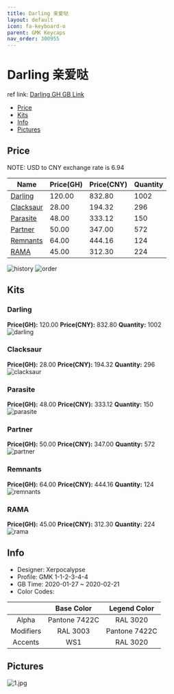 ```yaml
---
title: Darling 亲爱哒
layout: default
icon: fa-keyboard-o
parent: GMK Keycaps
nav_order: 300955
---
```


# Darling 亲爱哒

ref link: [Darling GH GB Link](https://geekhack.org/index.php?topic=104401.0)  
* [Price](#price)  
* [Kits](#kits)  
* [Info](#info)  
* [Pictures](#pictures)  


## Price  
NOTE: USD to CNY exchange rate is 6.94

| Name          | Price(GH)    |  Price(CNY) | Quantity |
| ------------- | ------------ |  ---------- | -------- |
|[Darling](#darling)|120.00|832.80|1002|
|[Clacksaur](#clacksaur)|28.00|194.32|296|
|[Parasite](#parasite)|48.00|333.12|150|
|[Partner](#partner)|50.00|347.00|572|
|[Remnants](#remnants)|64.00|444.16|124|
|[RAMA](#rama)|45.00|312.30|224|

<img src="{{ 'assets/images/gmk-keycaps/darling/history.png' | relative_url }}" alt="history" class="image featured">
<img src="{{ 'assets/images/gmk-keycaps/darling/order.png' | relative_url }}" alt="order" class="image featured">

## Kits  
### Darling  
**Price(GH):** 120.00    **Price(CNY):** 832.80    **Quantity:** 1002  
<img src="{{ 'assets/images/gmk-keycaps/darling/kits_pics/darling.jpg' | relative_url }}" alt="darling" class="image featured">

### Clacksaur  
**Price(GH):** 28.00    **Price(CNY):** 194.32    **Quantity:** 296  
<img src="{{ 'assets/images/gmk-keycaps/darling/kits_pics/clacksaur.jpg' | relative_url }}" alt="clacksaur" class="image featured">

### Parasite  
**Price(GH):** 48.00    **Price(CNY):** 333.12    **Quantity:** 150  
<img src="{{ 'assets/images/gmk-keycaps/darling/kits_pics/parasite.jpg' | relative_url }}" alt="parasite" class="image featured">

### Partner  
**Price(GH):** 50.00    **Price(CNY):** 347.00    **Quantity:** 572  
<img src="{{ 'assets/images/gmk-keycaps/darling/kits_pics/partner.jpg' | relative_url }}" alt="partner" class="image featured">

### Remnants  
**Price(GH):** 64.00    **Price(CNY):** 444.16    **Quantity:** 124  
<img src="{{ 'assets/images/gmk-keycaps/darling/kits_pics/remnants.jpg' | relative_url }}" alt="remnants" class="image featured">

### RAMA  
**Price(GH):** 45.00    **Price(CNY):** 312.30    **Quantity:** 224  
<img src="{{ 'assets/images/gmk-keycaps/darling/kits_pics/rama.png' | relative_url }}" alt="rama" class="image featured">


## Info  
* Designer: Xerpocalypse  
* Profile: GMK 1-1-2-3-4-4  
* GB Time: 2020-01-27 ~ 2020-02-21  
* Color Codes:  

| |Base Color     | Legend Color
| :-------------: | :-------------: | :------------:
Alpha|Pantone 7422C|RAL 3020
Modifiers|RAL 3003|Pantone 7422C
Accents|WS1|RAL 3020


## Pictures  
<img src="{{ 'assets/images/gmk-keycaps/darling/rendering_pics/1.jpg' | relative_url }}" alt="1.jpg" class="image featured">
